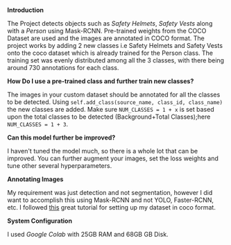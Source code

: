 **Introduction**

The Project detects objects such as *Safety Helmets*, *Safety Vests* along with a *Person* using Mask-RCNN. Pre-trained weights from the COCO Dataset are used and the images are annotated in COCO format.
The project works by adding 2 new classes i.e Safety Helmets and Safety Vests onto the coco dataset which is already trained for the Person class.
The training set was evenly distributed among all the 3 classes, with there being around 730 annotations for each class.

**How Do I use a pre-trained class and further train new classes?**

The images in your custom dataset should be annotated for all the classes to be detected. Using ```self.add_class(source_name, class_id, class_name)``` the new classes are added. Make sure ```NUM_CLASSES = 1 + x``` is set based upon the total classes to be detected (Background+Total Classes);here ```NUM_CLASSES = 1 + 3```.

**Can this model further be improved?**

I haven't tuned the model much, so there is a whole lot that can be improved. You can further augment your images, set the loss weights and tune other several hyperparameters.

**Annotating Images**

My requirement was just detection and not segmentation, however I did want to accomplish this using Mask-RCNN and not YOLO, Faster-RCNN, etc. I followed [this](https://www.dlology.com/blog/how-to-create-custom-coco-data-set-for-instance-segmentation/) great tutorial for setting up my dataset in coco format.

**System Configuration**

I used *Google Colab* with 25GB RAM and 68GB GB Disk.
